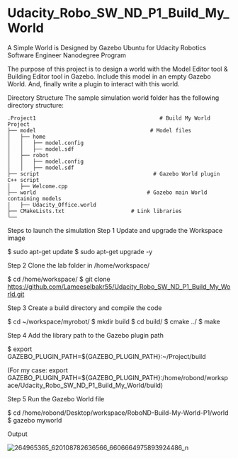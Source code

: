 # Udacity_Robo_SW_ND_P1_Build_My_World
A Simple World is Designed by Gazebo Ubuntu for Udacity Robotics Software Engineer Nanodegree Program 

The purpose of this project is to design a world with the Model Editor tool & Building Editor tool in Gazebo. Include this model in an empty Gazebo World. And, finally write a plugin to interact with this world.

Directory Structure
The sample simulation world folder has the following directory structure:

    .Project1                                       # Build My World Project 
    ├── model                                    # Model files 
    │   ├── home
    │   │   ├── model.config
    │   │   ├── model.sdf
    │   ├── robot
    │   │   ├── model.config
    │   │   ├── model.sdf
    ├── script                                    # Gazebo World plugin C++ script      
    │   ├── Welcome.cpp
    ├── world                                   # Gazebo main World containing models 
    │   ├── Udacity_Office.world
    ├── CMakeLists.txt                     # Link libraries 
    └──                              


Steps to launch the simulation
Step 1 Update and upgrade the Workspace image

$ sudo apt-get update
$ sudo apt-get upgrade -y

Step 2 Clone the lab folder in /home/workspace/

$ cd /home/workspace/
$ git clone https://github.com/Lameeselbakr55/Udacity_Robo_SW_ND_P1_Build_My_World.git

Step 3 Create a build directory and compile the code 

$ cd ~/workspace/myrobot/
$ mkdir build
$ cd build/
$ cmake ../
$ make

Step 4  Add the library path to the Gazebo plugin path 

$ export GAZEBO_PLUGIN_PATH=${GAZEBO_PLUGIN_PATH}:~/Project/build

(For my case: export GAZEBO_PLUGIN_PATH=${GAZEBO_PLUGIN_PATH}:/home/robond/workspace/Udacity_Robo_SW_ND_P1_Build_My_World/build)

Step 5 Run the Gazebo World file

$ cd /home/robond/Desktop/workspace/RoboND-Build-My-World-P1/world
$ gazebo myworld

Output
 
![264965365_620108782636566_6606664975893924486_n](https://user-images.githubusercontent.com/98288035/150702474-7a2522b3-92ab-4ec4-81e6-dc41c0069cc4.jpg)

